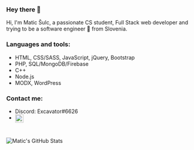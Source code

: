 ### Hey there 👋

Hi, I'm Matic Šulc, a passionate CS student, Full Stack web developer and trying to be a software engineer 🥺 from Slovenia.  

### Languages and tools:
* HTML, CSS/SASS, JavaScript, jQuery, Bootstrap
* PHP, SQL/MongoDB/Firebase
* C++
* Node.js
* MODX, WordPress

### Contact me:
* Discord: Excavator#6626
* <a href="https://www.linkedin.com/in/maticsulc/">
  <img align="left" alt="Linkedin" width="22px" src="https://raw.githubusercontent.com/peterthehan/peterthehan/master/assets/linkedin.svg" />
</a>

</br>

![Matic's GitHub Stats](https://github-readme-stats.vercel.app/api?username=MaticSulc)


